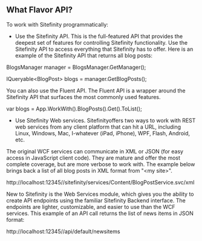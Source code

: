 What Flavor API?
----------------

To work with Sitefinity programmatically:

-   Use the Sitefinity API. This is the full-featured API that provides the deepest set of features for controlling Sitefinity functionality. Use the Sitefinity API to access everything that Sitefinity has to offer. Here is an example of the Sitefinity API that returns all blog posts:

BlogsManager manager = BlogsManager.GetManager();

IQueryable\<BlogPost\> blogs = manager.GetBlogPosts();

You can also use the Fluent API. The Fluent API is a wrapper around the
Sitefinity API that surfaces the most commonly used features.

var blogs = App.WorkWith().BlogPosts().Get().ToList();

-   Use Sitefinity Web services. Sitefinityoffers two ways to work with REST web services from any client platform that can hit a URL, including Linux, Windows, Mac, I-whatever (iPad, iPhone), WPF, Flash, Android, etc.

 The original WCF services can communicate in XML or JSON (for easy access in JavaScript client code). They are mature and offer the most complete coverage, but are more verbose to work with. The example below brings back a list of all blog posts in XML format from \"\<my site\>\".

http://localhost:12345/<mysite>/sitefinity/services/Content/BlogPostService.svc/xml

New to Sitefinity is the Web Services module, which gives you the ability to create API endpoints using the familiar Sitefinity Backend interface. The endpoints are lighter, customizable, and easier to use than the WCF services. This example of an API call returns the list of news items in JSON format:

http://localhost:12345/<my site>/api/default/newsitems